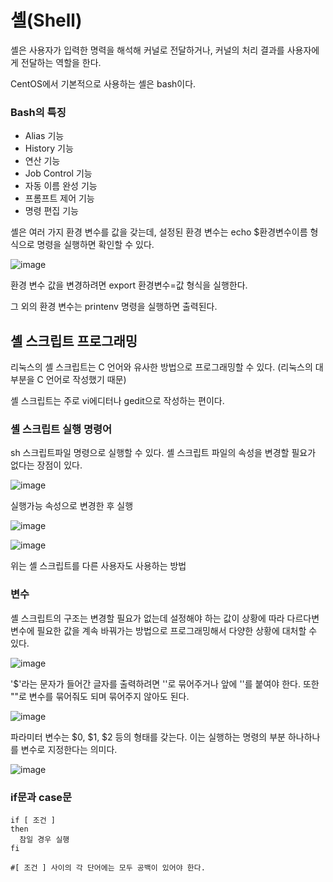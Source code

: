 # 셸(Shell)
셸은 사용자가 입력한 명력을 해석해 커널로 전달하거나, 커널의 처리 결과를 사용자에게 전달하는 역할을 한다.

CentOS에서 기본적으로 사용하는 셸은 bash이다.

### Bash의 특징
* Alias 기능
* History 기능
* 연산 기능
* Job Control 기능
* 자동 이름 완성 기능
* 프롬프트 제어 기능
* 명령 편집 기능

셸은 여러 가지 환경 변수를 값을 갖는데, 설정된 환경 변수는 echo $환경변수이름 형식으로 명령을 실행하면 확인할 수 있다.

![image](https://user-images.githubusercontent.com/82895809/192321745-52375a8f-597e-4c6d-9ec3-11c05987f199.png)

환경 변수 값을 변경하려면 export 환경변수=값 형식을 실행한다. 

그 외의 환경 변수는 printenv 명령을 실행하면 출력된다.

## 셸 스크립트 프로그래밍
리눅스의 셸 스크립트는 C 언어와 유사한 방법으로 프로그래밍할 수 있다. (리눅스의 대부분을 C 언어로 작성했기 때문)

셸 스크립트는 주로 vi에디터나 gedit으로 작성하는 편이다.

### 셸 스크립트 실행 명령어
sh 스크립트파일 명령으로 실행할 수 있다. 셸 스크립트 파일의 속성을 변경할 필요가 없다는 장점이 있다.

![image](https://user-images.githubusercontent.com/82895809/192323906-de9e138d-6c96-4a94-94d6-30dee874fca2.png)

실행가능 속성으로 변경한 후 실행

![image](https://user-images.githubusercontent.com/82895809/192324143-dfceb8c1-7fc5-49b1-8021-be9a153531b9.png)

![image](https://user-images.githubusercontent.com/82895809/192324564-3c2be239-f7af-46f5-8afb-4cd7b1afd354.png)

위는 셸 스크립트를 다른 사용자도 사용하는 방법

### 변수
셸 스크립트의 구조는 변경할 필요가 없는데 설정해야 하는 값이 상황에 따라 다르다변 변수에 필요한 값을 계속 바꿔가는 방법으로 프로그래밍해서 다양한 상황에 대처할 수 있다.

![image](https://user-images.githubusercontent.com/82895809/192326455-a11bc87c-9534-482d-aa97-630ac924561e.png)

'$'라는 문자가 들어간 글자를 출력하려면 ''로 묶어주거나 앞에 '\'를 붙여야 한다. 또한 ""로 변수를 묶어줘도 되며 묶어주지 않아도 된다.

![image](https://user-images.githubusercontent.com/82895809/192327352-f0c144a6-e6df-4e9e-bfb0-bd8de7edcd0e.png)

파라미터 변수는 $0, $1, $2 등의 형태를 갖는다. 이는 실행하는 명령의 부분 하나하나를 변수로 지정한다는 의미다.

![image](https://user-images.githubusercontent.com/82895809/192328052-4d7633ab-fd44-41c8-afbe-848ac8cac218.png)

### if문과 case문
```
if [ 조건 ]
then
  참일 경우 실행
fi

#[ 조건 ] 사이의 각 단어에는 모두 공백이 있어야 한다.
```
